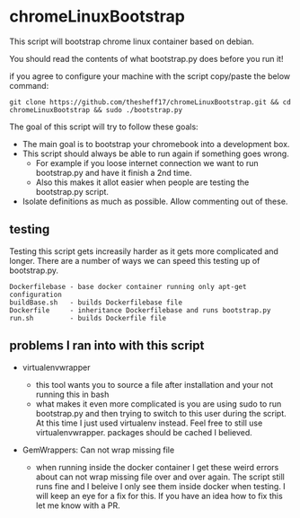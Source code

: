 # chromeLinuxBootstrap
This script will bootstrap chrome linux container based on debian.

You should read the contents of what bootstrap.py does before you run it!

if you agree to configure your machine with the script copy/paste the below command:
```
git clone https://github.com/thesheff17/chromeLinuxBootstrap.git && cd chromeLinuxBootstrap && sudo ./bootstrap.py
```

The goal of this script will try to follow these goals:
* The main goal is to bootstrap your chromebook into a development box.
* This script should always be able to run again if something goes wrong.
  * For example if you loose internet connection we want to run bootstrap.py and have it finish a 2nd time.
  * Also this makes it allot easier when people are testing the bootstrap.py script.
* Isolate definitions as much as possible.  Allow commenting out of these.

## testing

Testing this script gets increasily harder as it gets more complicated and longer.
There are a number of ways we can speed this testing up of bootstrap.py.

```
Dockerfilebase - base docker container running only apt-get configuration
buildBase.sh   - builds Dockerfilebase file
Dockerfile     - inheritance Dockerfilebase and runs bootstrap.py
run.sh         - builds Dockerfile file
```
## problems I ran into with this script

* virtualenvwrapper
  * this tool wants you to source a file after installation and your not running this in bash
  * what makes it even more complicated is you are using sudo to run bootstrap.py and then trying to
    switch to this user during the script.  At this time I just used virtualenv instead.  Feel free
    to still use virtualenvwrapper.  packages should be cached I believed.  

* GemWrappers: Can not wrap missing file
  * when running inside the docker container I get these weird errors about can not wrap missing
    file over and over again.  The script still runs fine and I beleive I only see them inside
    docker when testing.  I will keep an eye for a fix for this.  If you have an idea how to fix
    this let me know with a PR.

